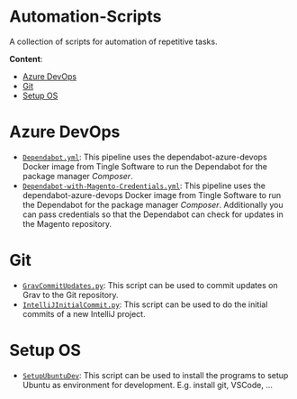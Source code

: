 # Automation-Scripts
A collection of scripts for automation of repetitive tasks.

**Content**:
- [Azure DevOps](#azure-devops)
- [Git](#git)
- [Setup OS](#setup-os)

# Azure DevOps
- [`Dependabot.yml`](Azure%20DevOps/Dependabot.yml): This pipeline uses the dependabot-azure-devops Docker image from Tingle Software to run the Dependabot for the package manager *Composer*.
- [`Dependabot-with-Magento-Credentials.yml`](Azure%20DevOps/Dependabot-with-Magento-Credentials.yml): This pipeline uses the dependabot-azure-devops Docker image from Tingle Software to run the Dependabot for the package manager *Composer*. Additionally you can pass credentials so that the Dependabot can check for updates in the Magento repository.

# Git
- [`GravCommitUpdates.py`](Git/GravCommitUpdates.py): This script can be used to commit updates on Grav to the Git repository.
- [`IntelliJInitialCommit.py`](Git/IntelliJInitialCommit.py): This script can be used to do the initial commits of a new IntelliJ project.

# Setup OS
- [`SetupUbuntuDev`](SetupOS/SetupUbuntuDev.sh): This script can be used to install the programs to setup Ubuntu as environment for development. E.g. install git, VSCode, ...
